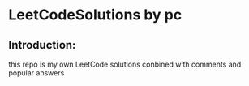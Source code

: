 # LeetCodeSolutions by pc
## Introduction:

this repo is my own LeetCode solutions conbined with comments and popular answers
